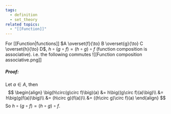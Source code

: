 ```yaml
---
tags:
  - definition
  - set_theory
related topics:
  - "[[Function]]"
---
```

For [[Function|functions]] $A \overset{f}{\to} B \overset{g}{\to} C \overset{h}{\to} D$, $h\circ(g\circ f)= (h\circ g)\circ f$ (function composition is associative). i.e. the following commutes
![[Function composition associative.png]]
##### Proof:
Let $a\in A$, then$$
\begin{align}
	\big(h\circ(g\circ f)\big)(a) 
		&= h\big((g\circ f)(a)\big)\\
		&= h\big(g(f(a))\big)\\
		&= (h\circ g)(f(a))\\
		&= ((h\circ g)\circ f)(a)
\end{align}
$$So $h\circ(g\circ f)= (h\circ g)\circ f$.